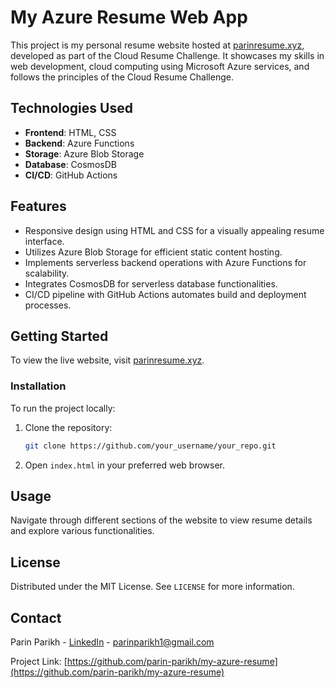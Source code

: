 # My Azure Resume Web App

This project is my personal resume website hosted at [parinresume.xyz](https://www.parinresume.xyz), developed as part of the Cloud Resume Challenge. It showcases my skills in web development, cloud computing using Microsoft Azure services, and follows the principles of the Cloud Resume Challenge.

## Technologies Used

- **Frontend**: HTML, CSS
- **Backend**: Azure Functions
- **Storage**: Azure Blob Storage
- **Database**: CosmosDB
- **CI/CD**: GitHub Actions

## Features

- Responsive design using HTML and CSS for a visually appealing resume interface.
- Utilizes Azure Blob Storage for efficient static content hosting.
- Implements serverless backend operations with Azure Functions for scalability.
- Integrates CosmosDB for serverless database functionalities.
- CI/CD pipeline with GitHub Actions automates build and deployment processes.

## Getting Started

To view the live website, visit [parinresume.xyz](https://parinresume.xyz).

### Installation

To run the project locally:

1. Clone the repository:
   ```sh
   git clone https://github.com/your_username/your_repo.git
   ```
2. Open `index.html` in your preferred web browser.

## Usage

Navigate through different sections of the website to view resume details and explore various functionalities.

## License

Distributed under the MIT License. See `LICENSE` for more information.

## Contact

Parin Parikh - [LinkedIn](https://www.linkedin.com/in/parinparikh1) - parinparikh1@gmail.com

Project Link: [https://github.com/parin-parikh/my-azure-resume](https://github.com/parin-parikh/my-azure-resume)
